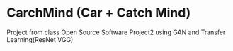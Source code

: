 # CarchMind (Car + Catch Mind)
Project from class Open Source Software Project2 using GAN and Transfer Learning(ResNet VGG)
